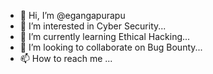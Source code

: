 - 👋 Hi, I’m @egangapurapu
- 👀 I’m interested in Cyber Security...
- 🌱 I’m currently learning Ethical Hacking...
- 💞️ I’m looking to collaborate on Bug Bounty...
- 📫 How to reach me ...

<!---
egangapurapu/egangapurapu is a ✨ special ✨ repository because its `README.md` (this file) appears on your GitHub profile.
You can click the Preview link to take a look at your changes.
--->

